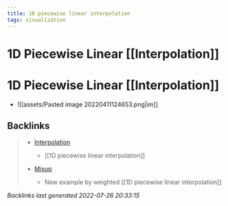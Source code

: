 ```yaml
---
title: 1D piecewise linear interpolation
tags: visualization
---
```


# 1D Piecewise Linear [[Interpolation]]

# 1D Piecewise Linear [[Interpolation]]
- ![[assets/Pasted image 20220411124653.png|im]]








































































































































## Backlinks

> - [Interpolation](Interpolation.md)
>   - [[1D piecewise linear interpolation]]
>    
> - [Mixup](Mixup.md)
>   - New example by weighted [[1D piecewise linear interpolation]]

_Backlinks last generated 2022-07-26 20:33:15_
